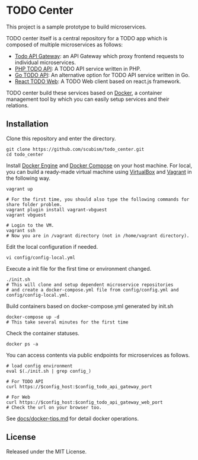# TODO Center

This project is a sample prototype to build microservices.

TODO center itself is a central repository for a TODO app which is composed of multiple microservices as follows:

- [Todo API Gateway](https://github.com/scubism/todo_api_gateway.git): an API Gateway which proxy frontend requests to individual microservices.
- [PHP TODO API](https://github.com/scubism/php_todo_api): A TODO API service written in PHP.
- [Go TODO API](https://github.com/scubism/go_todo_api): An alternative option for TODO API service written in Go.
- [React TODO Web](https://github.com/scubism/react_todo_web): A TODO Web client based on react.js framework.

TODO center build these services based on [Docker](https://www.docker.com/), a container management tool by which you can easily setup services and their relations.

## Installation

Clone this repository and enter the directory.

```
git clone https://github.com/scubism/todo_center.git
cd todo_center
```

Install [Docker Engine](https://www.docker.com/products/docker-engine) and [Docker Compose](https://docs.docker.com/compose/) on your host machine. For local, you can build a ready-made virtual machine using [VirtualBox](https://www.virtualbox.org/) and [Vagrant](https://www.vagrantup.com/) in the following way.

```
vagrant up

# For the first time, you should also type the following commands for share folder problem.
vagrant plugin install vagrant-vbguest
vagrant vbguest

# Login to the VM.
vagrant ssh
# Now you are in /vagrant directory (not in /home/vagrant directory).
```

Edit the local configuration if needed.

```
vi config/config-local.yml
```

Execute a init file for the first time or environment changed.

```
./init.sh
# This will clone and setup dependent microservice repositories
# and create a docker-compose.yml file from config/config.yml and config/config-local.yml.
```

Build containers based on docker-compose.yml generated by init.sh

```
docker-compose up -d
# This take several minutes for the first time
```

Check the container statuses.

```
docker ps -a
```

You can access contents via public endpoints for microservices as follows.

```
# load config environment
eval $(./init.sh | grep config_)

# For TODO API
curl https://$config_host:$config_todo_api_gateway_port

# For Web
curl https://$config_host:$config_todo_api_gateway_web_port
# Check the url on your browser too.
```

See [docs/docker-tips.md](https://github.com/scubism/todo_center/blob/master/docs/docker-tips.md) for detail docker operations.


## License

Released under the MIT License.
